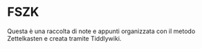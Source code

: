 # FSZK

Questa è una raccolta di note e appunti organizzata con il metodo Zettelkasten e creata tramite Tiddlywiki.

